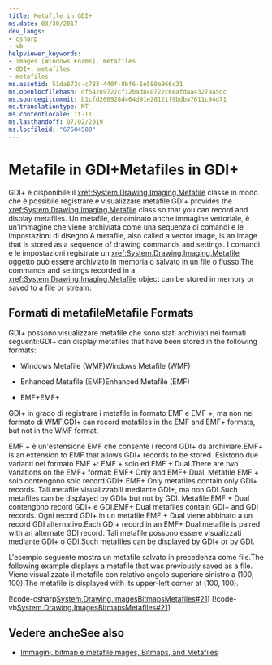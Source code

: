 ```yaml
---
title: Metafile in GDI+
ms.date: 03/30/2017
dev_langs:
- csharp
- vb
helpviewer_keywords:
- images [Windows Forms], metafiles
- GDI+, metafiles
- metafiles
ms.assetid: 51da872c-c783-440f-8bf6-1e580a966c31
ms.openlocfilehash: df54289722cf12bad840722c6eafdaa43279a5dc
ms.sourcegitcommit: b1cfd260928d464d91e20121f9bdba7611c94d71
ms.translationtype: MT
ms.contentlocale: it-IT
ms.lasthandoff: 07/02/2019
ms.locfileid: "67504580"
---
```

# <a name="metafiles-in-gdi"></a><span data-ttu-id="df060-102">Metafile in GDI+</span><span class="sxs-lookup"><span data-stu-id="df060-102">Metafiles in GDI+</span></span>
<span data-ttu-id="df060-103">GDI+ è disponibile il <xref:System.Drawing.Imaging.Metafile> classe in modo che è possibile registrare e visualizzare metafile.</span><span class="sxs-lookup"><span data-stu-id="df060-103">GDI+ provides the <xref:System.Drawing.Imaging.Metafile> class so that you can record and display metafiles.</span></span> <span data-ttu-id="df060-104">Un metafile, denominato anche immagine vettoriale, è un'immagine che viene archiviata come una sequenza di comandi e le impostazioni di disegno.</span><span class="sxs-lookup"><span data-stu-id="df060-104">A metafile, also called a vector image, is an image that is stored as a sequence of drawing commands and settings.</span></span> <span data-ttu-id="df060-105">I comandi e le impostazioni registrate un <xref:System.Drawing.Imaging.Metafile> oggetto può essere archiviato in memoria o salvato in un file o flusso.</span><span class="sxs-lookup"><span data-stu-id="df060-105">The commands and settings recorded in a <xref:System.Drawing.Imaging.Metafile> object can be stored in memory or saved to a file or stream.</span></span>  
  
## <a name="metafile-formats"></a><span data-ttu-id="df060-106">Formati di metafile</span><span class="sxs-lookup"><span data-stu-id="df060-106">Metafile Formats</span></span>  
 <span data-ttu-id="df060-107">GDI+ possono visualizzare metafile che sono stati archiviati nei formati seguenti:</span><span class="sxs-lookup"><span data-stu-id="df060-107">GDI+ can display metafiles that have been stored in the following formats:</span></span>  
  
- <span data-ttu-id="df060-108">Windows Metafile (WMF)</span><span class="sxs-lookup"><span data-stu-id="df060-108">Windows Metafile (WMF)</span></span>  
  
- <span data-ttu-id="df060-109">Enhanced Metafile (EMF)</span><span class="sxs-lookup"><span data-stu-id="df060-109">Enhanced Metafile (EMF)</span></span>  
  
- <span data-ttu-id="df060-110">EMF+</span><span class="sxs-lookup"><span data-stu-id="df060-110">EMF+</span></span>  
  
 <span data-ttu-id="df060-111">GDI+ in grado di registrare i metafile in formato EMF e EMF +, ma non nel formato di WMF.</span><span class="sxs-lookup"><span data-stu-id="df060-111">GDI+ can record metafiles in the EMF and EMF+ formats, but not in the WMF format.</span></span>  
  
 <span data-ttu-id="df060-112">EMF + è un'estensione EMF che consente i record GDI+ da archiviare.</span><span class="sxs-lookup"><span data-stu-id="df060-112">EMF+ is an extension to EMF that allows GDI+ records to be stored.</span></span> <span data-ttu-id="df060-113">Esistono due varianti nel formato EMF +: EMF + solo ed EMF + Dual.</span><span class="sxs-lookup"><span data-stu-id="df060-113">There are two variations on the EMF+ format: EMF+ Only and EMF+ Dual.</span></span> <span data-ttu-id="df060-114">Metafile EMF + solo contengono solo record GDI+.</span><span class="sxs-lookup"><span data-stu-id="df060-114">EMF+ Only metafiles contain only GDI+ records.</span></span> <span data-ttu-id="df060-115">Tali metafile visualizzabili mediante GDI+, ma non GDI.</span><span class="sxs-lookup"><span data-stu-id="df060-115">Such metafiles can be displayed by GDI+ but not by GDI.</span></span> <span data-ttu-id="df060-116">Metafile EMF + Dual contengono record GDI+ e GDI.</span><span class="sxs-lookup"><span data-stu-id="df060-116">EMF+ Dual metafiles contain GDI+ and GDI records.</span></span> <span data-ttu-id="df060-117">Ogni record GDI+ in un metafile EMF + Dual viene abbinato a un record GDI alternativo.</span><span class="sxs-lookup"><span data-stu-id="df060-117">Each GDI+ record in an EMF+ Dual metafile is paired with an alternate GDI record.</span></span> <span data-ttu-id="df060-118">Tali metafile possono essere visualizzati mediante GDI+ o GDI.</span><span class="sxs-lookup"><span data-stu-id="df060-118">Such metafiles can be displayed by GDI+ or by GDI.</span></span>  
  
 <span data-ttu-id="df060-119">L'esempio seguente mostra un metafile salvato in precedenza come file.</span><span class="sxs-lookup"><span data-stu-id="df060-119">The following example displays a metafile that was previously saved as a file.</span></span> <span data-ttu-id="df060-120">Viene visualizzato il metafile con relativo angolo superiore sinistro a (100, 100).</span><span class="sxs-lookup"><span data-stu-id="df060-120">The metafile is displayed with its upper-left corner at (100, 100).</span></span>  
  
 [!code-csharp[System.Drawing.ImagesBitmapsMetafiles#21](~/samples/snippets/csharp/VS_Snippets_Winforms/System.Drawing.ImagesBitmapsMetafiles/CS/Class1.cs#21)]
 [!code-vb[System.Drawing.ImagesBitmapsMetafiles#21](~/samples/snippets/visualbasic/VS_Snippets_Winforms/System.Drawing.ImagesBitmapsMetafiles/VB/Class1.vb#21)]  
  
## <a name="see-also"></a><span data-ttu-id="df060-121">Vedere anche</span><span class="sxs-lookup"><span data-stu-id="df060-121">See also</span></span>

- [<span data-ttu-id="df060-122">Immagini, bitmap e metafile</span><span class="sxs-lookup"><span data-stu-id="df060-122">Images, Bitmaps, and Metafiles</span></span>](images-bitmaps-and-metafiles.md)
